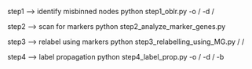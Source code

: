 step1 --> identify misbinned nodes
python step1_oblr.py -o <path-to-output-folder>/ -d <path-to-initial-tool-results-folder>/

step2 --> scan for markers
python step2_analyze_marker_genes.py <path-to-fasta-read-file> <path-to-hmm-file> <path-to-vogdb-profile-db> <path-to-phrog-profile-db> <path-to-fungi-db>

step3 --> relabel using markers
python step3_relabelling_using_MG.py <path-to-initial-tool-results-folder>/ <path-to-output-folder>/

step4 --> label propagation
python step4_label_prop.py -o <path-to-output-folder>/ -d <path-to-initial-tool-results-folder>/ -b <name-of-initial-tool>





